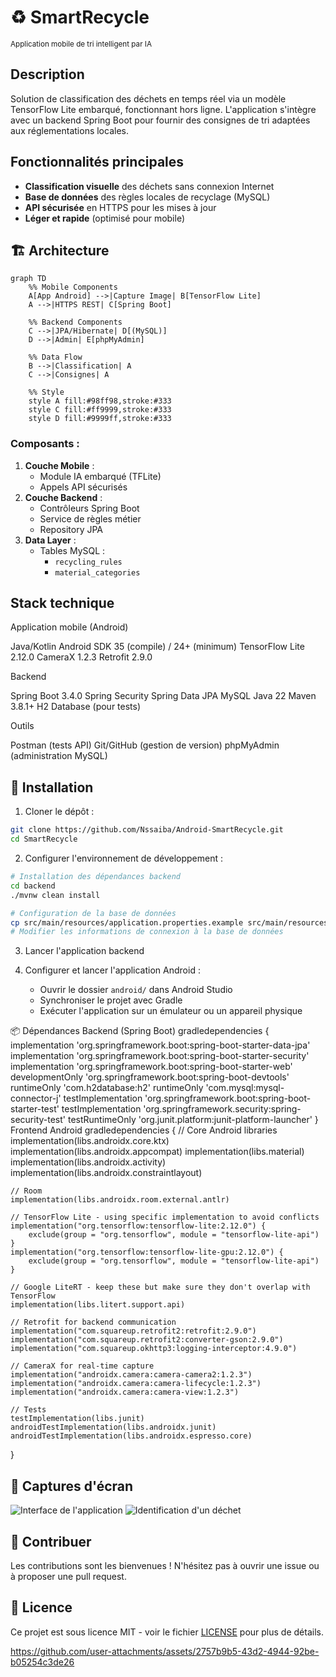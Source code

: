 # ♻️ SmartRecycle
<sub>Application mobile de tri intelligent par IA</sub>

## Description
Solution de classification des déchets en temps réel via un modèle TensorFlow Lite embarqué, fonctionnant hors ligne. L'application s'intègre avec un backend Spring Boot pour fournir des consignes de tri adaptées aux réglementations locales.

## Fonctionnalités principales
- **Classification visuelle** des déchets sans connexion Internet
- **Base de données** des règles locales de recyclage (MySQL)
- **API sécurisée** en HTTPS pour les mises à jour
- **Léger et rapide** (optimisé pour mobile)

## 🏗 Architecture

```mermaid
graph TD
    %% Mobile Components
    A[App Android] -->|Capture Image| B[TensorFlow Lite]
    A -->|HTTPS REST| C[Spring Boot]
    
    %% Backend Components
    C -->|JPA/Hibernate| D[(MySQL)]
    D -->|Admin| E[phpMyAdmin]
    
    %% Data Flow
    B -->|Classification| A
    C -->|Consignes| A
    
    %% Style
    style A fill:#98ff98,stroke:#333
    style C fill:#ff9999,stroke:#333
    style D fill:#9999ff,stroke:#333
```

### Composants :
1. **Couche Mobile** :
   - Module IA embarqué (TFLite)
   - Appels API sécurisés
2. **Couche Backend** :
   - Contrôleurs Spring Boot
   - Service de règles métier
   - Repository JPA
3. **Data Layer** :
   - Tables MySQL : 
     - `recycling_rules`
     - `material_categories`

##  Stack technique

Application mobile (Android)

Java/Kotlin
Android SDK 35 (compile) / 24+ (minimum)
TensorFlow Lite 2.12.0
CameraX 1.2.3
Retrofit 2.9.0


Backend

Spring Boot 3.4.0
Spring Security
Spring Data JPA
MySQL
Java 22
Maven 3.8.1+
H2 Database (pour tests)

Outils

Postman (tests API)
Git/GitHub (gestion de version)
phpMyAdmin (administration MySQL)

## 🔧 Installation
1. Cloner le dépôt :
```bash
git clone https://github.com/Nssaiba/Android-SmartRecycle.git
cd SmartRecycle
```

2. Configurer l'environnement de développement :
```bash
# Installation des dépendances backend
cd backend
./mvnw clean install

# Configuration de la base de données
cp src/main/resources/application.properties.example src/main/resources/application.properties
# Modifier les informations de connexion à la base de données
```

3. Lancer l'application backend 

4. Configurer et lancer l'application Android :
   - Ouvrir le dossier `android/` dans Android Studio
   - Synchroniser le projet avec Gradle
   - Exécuter l'application sur un émulateur ou un appareil physique

📦 Dépendances
Backend (Spring Boot)
gradledependencies {
    implementation 'org.springframework.boot:spring-boot-starter-data-jpa'
    implementation 'org.springframework.boot:spring-boot-starter-security'
    implementation 'org.springframework.boot:spring-boot-starter-web'
    developmentOnly 'org.springframework.boot:spring-boot-devtools'
    runtimeOnly 'com.h2database:h2'
    runtimeOnly 'com.mysql:mysql-connector-j'
    testImplementation 'org.springframework.boot:spring-boot-starter-test'
    testImplementation 'org.springframework.security:spring-security-test'
    testRuntimeOnly 'org.junit.platform:junit-platform-launcher'
}
Frontend Android
gradledependencies {
    // Core Android libraries
    implementation(libs.androidx.core.ktx)
    implementation(libs.androidx.appcompat)
    implementation(libs.material)
    implementation(libs.androidx.activity)
    implementation(libs.androidx.constraintlayout)

    // Room
    implementation(libs.androidx.room.external.antlr)

    // TensorFlow Lite - using specific implementation to avoid conflicts
    implementation("org.tensorflow:tensorflow-lite:2.12.0") {
        exclude(group = "org.tensorflow", module = "tensorflow-lite-api")
    }
    implementation("org.tensorflow:tensorflow-lite-gpu:2.12.0") {
        exclude(group = "org.tensorflow", module = "tensorflow-lite-api")
    }

    // Google LiteRT - keep these but make sure they don't overlap with TensorFlow
    implementation(libs.litert.support.api)

    // Retrofit for backend communication
    implementation("com.squareup.retrofit2:retrofit:2.9.0")
    implementation("com.squareup.retrofit2:converter-gson:2.9.0")
    implementation("com.squareup.okhttp3:logging-interceptor:4.9.0")

    // CameraX for real-time capture
    implementation("androidx.camera:camera-camera2:1.2.3")
    implementation("androidx.camera:camera-lifecycle:1.2.3")
    implementation("androidx.camera:camera-view:1.2.3")

    // Tests
    testImplementation(libs.junit)
    androidTestImplementation(libs.androidx.junit)
    androidTestImplementation(libs.androidx.espresso.core)
}

## 📱 Captures d'écran

![Interface de l'application](/screenshots/app_interface.png)
![Identification d'un déchet](/screenshots/waste_identification.png)

## 🤝 Contribuer
Les contributions sont les bienvenues ! N'hésitez pas à ouvrir une issue ou à proposer une pull request.

## 📄 Licence
Ce projet est sous licence MIT - voir le fichier [LICENSE](LICENSE) pour plus de détails.

https://github.com/user-attachments/assets/2757b9b5-43d2-4944-92be-b05254c3de26

